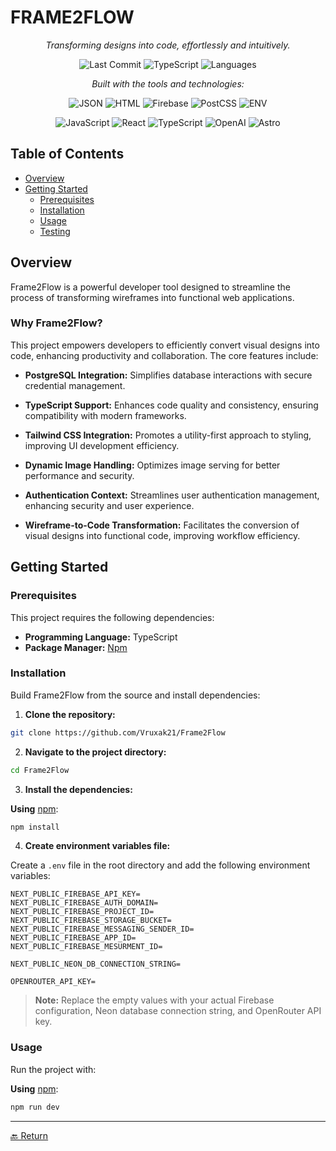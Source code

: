 # FRAME2FLOW

<div align="center">
  <em>Transforming designs into code, effortlessly and intuitively.</em>
</div>

<div align="center">
  
  ![Last Commit](https://img.shields.io/github/last-commit/Vruxak21/Frame2Flow?style=flat-square&color=blue&label=last%20commit)
  ![TypeScript](https://img.shields.io/github/languages/top/Vruxak21/Frame2Flow?style=flat-square&color=blue&label=typescript)
  ![Languages](https://img.shields.io/github/languages/count/Vruxak21/Frame2Flow?style=flat-square&color=blue&label=languages)

</div>

<div align="center">
  <em>Built with the tools and technologies:</em>
</div>

<div align="center">
  
  ![JSON](https://img.shields.io/badge/JSON-000000?style=flat-square&logo=json&logoColor=white)
  ![HTML](https://img.shields.io/badge/HTML-E34F26?style=flat-square&logo=html5&logoColor=white)
  ![Firebase](https://img.shields.io/badge/Firebase-FFCA28?style=flat-square&logo=firebase&logoColor=black)
  ![PostCSS](https://img.shields.io/badge/PostCSS-DD3A0A?style=flat-square&logo=postcss&logoColor=white)
  ![ENV](https://img.shields.io/badge/ENV-4B4B4D?style=flat-square)
  
  ![JavaScript](https://img.shields.io/badge/JavaScript-F7DF1E?style=flat-square&logo=javascript&logoColor=black)
  ![React](https://img.shields.io/badge/React-61DAFB?style=flat-square&logo=react&logoColor=black)
  ![TypeScript](https://img.shields.io/badge/TypeScript-3178C6?style=flat-square&logo=typescript&logoColor=white)
  ![OpenAI](https://img.shields.io/badge/OpenAI-412991?style=flat-square&logo=openai&logoColor=white)
  ![Astro](https://img.shields.io/badge/Astro-FF5D01?style=flat-square&logo=astro&logoColor=white)

</div>

## Table of Contents

- [Overview](#overview)
- [Getting Started](#getting-started)
  - [Prerequisites](#prerequisites)
  - [Installation](#installation)
  - [Usage](#usage)
  - [Testing](#testing)

## Overview

Frame2Flow is a powerful developer tool designed to streamline the process of transforming wireframes into functional web applications.

### Why Frame2Flow?

This project empowers developers to efficiently convert visual designs into code, enhancing productivity and collaboration. The core features include:

- **PostgreSQL Integration:** Simplifies database interactions with secure credential management.

- **TypeScript Support:** Enhances code quality and consistency, ensuring compatibility with modern frameworks.

- **Tailwind CSS Integration:** Promotes a utility-first approach to styling, improving UI development efficiency.

- **Dynamic Image Handling:** Optimizes image serving for better performance and security.

- **Authentication Context:** Streamlines user authentication management, enhancing security and user experience.

- **Wireframe-to-Code Transformation:** Facilitates the conversion of visual designs into functional code, improving workflow efficiency.

## Getting Started

### Prerequisites

This project requires the following dependencies:

- **Programming Language:** TypeScript
- **Package Manager:** [Npm](https://www.npmjs.com/)

### Installation

Build Frame2Flow from the source and install dependencies:

1. **Clone the repository:**

```bash
git clone https://github.com/Vruxak21/Frame2Flow
```

2. **Navigate to the project directory:**

```bash
cd Frame2Flow
```

3. **Install the dependencies:**

**Using** [npm](https://www.npmjs.com/):

```bash
npm install
```

4. **Create environment variables file:**

Create a `.env` file in the root directory and add the following environment variables:

```env
NEXT_PUBLIC_FIREBASE_API_KEY=
NEXT_PUBLIC_FIREBASE_AUTH_DOMAIN=
NEXT_PUBLIC_FIREBASE_PROJECT_ID=
NEXT_PUBLIC_FIREBASE_STORAGE_BUCKET=
NEXT_PUBLIC_FIREBASE_MESSAGING_SENDER_ID=
NEXT_PUBLIC_FIREBASE_APP_ID=
NEXT_PUBLIC_FIREBASE_MESURMENT_ID=

NEXT_PUBLIC_NEON_DB_CONNECTION_STRING=

OPENROUTER_API_KEY=
```

> **Note:** Replace the empty values with your actual Firebase configuration, Neon database connection string, and OpenRouter API key.

### Usage

Run the project with:

**Using** [npm](https://www.npmjs.com/):

```bash
npm run dev
```

---

[🔙 Return](#table-of-contents)